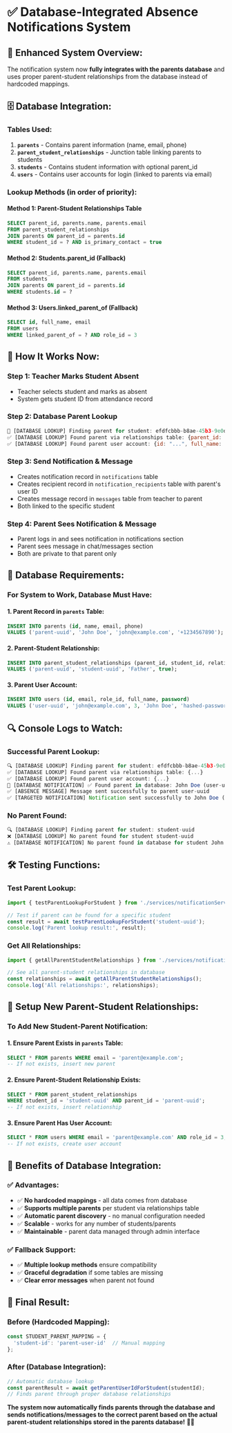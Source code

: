 # ✅ Database-Integrated Absence Notifications System

## 🎯 **Enhanced System Overview:**

The notification system now **fully integrates with the parents database** and uses proper parent-student relationships from the database instead of hardcoded mappings.

## 🗄️ **Database Integration:**

### **Tables Used:**
1. **`parents`** - Contains parent information (name, email, phone)
2. **`parent_student_relationships`** - Junction table linking parents to students
3. **`students`** - Contains student information with optional parent_id
4. **`users`** - Contains user accounts for login (linked to parents via email)

### **Lookup Methods (in order of priority):**

#### **Method 1: Parent-Student Relationships Table**
```sql
SELECT parent_id, parents.name, parents.email
FROM parent_student_relationships 
JOIN parents ON parent_id = parents.id
WHERE student_id = ? AND is_primary_contact = true
```

#### **Method 2: Students.parent_id (Fallback)**
```sql
SELECT parent_id, parents.name, parents.email
FROM students 
JOIN parents ON parent_id = parents.id
WHERE students.id = ?
```

#### **Method 3: Users.linked_parent_of (Fallback)**
```sql
SELECT id, full_name, email
FROM users 
WHERE linked_parent_of = ? AND role_id = 3
```

## 🔄 **How It Works Now:**

### **Step 1: Teacher Marks Student Absent**
- Teacher selects student and marks as absent
- System gets student ID from attendance record

### **Step 2: Database Parent Lookup**
```javascript
📧 [DATABASE LOOKUP] Finding parent for student: efdfcbbb-b8ae-45b3-9e0d-f65bd9ec3d3a
✅ [DATABASE LOOKUP] Found parent via relationships table: {parent_id: "...", name: "John Doe", email: "john@example.com"}
✅ [DATABASE LOOKUP] Found parent user account: {id: "...", full_name: "John Doe", email: "john@example.com"}
```

### **Step 3: Send Notification & Message**
- Creates notification record in `notifications` table
- Creates recipient record in `notification_recipients` table with parent's user ID
- Creates message record in `messages` table from teacher to parent
- Both linked to the specific student

### **Step 4: Parent Sees Notification & Message**
- Parent logs in and sees notification in notifications section
- Parent sees message in chat/messages section
- Both are private to that parent only

## 🎯 **Database Requirements:**

### **For System to Work, Database Must Have:**

#### **1. Parent Record in `parents` Table:**
```sql
INSERT INTO parents (id, name, email, phone) 
VALUES ('parent-uuid', 'John Doe', 'john@example.com', '+1234567890');
```

#### **2. Parent-Student Relationship:**
```sql
INSERT INTO parent_student_relationships (parent_id, student_id, relationship_type, is_primary_contact)
VALUES ('parent-uuid', 'student-uuid', 'Father', true);
```

#### **3. Parent User Account:**
```sql
INSERT INTO users (id, email, role_id, full_name, password)
VALUES ('user-uuid', 'john@example.com', 3, 'John Doe', 'hashed-password');
```

## 🔍 **Console Logs to Watch:**

### **Successful Parent Lookup:**
```javascript
🔍 [DATABASE LOOKUP] Finding parent for student: efdfcbbb-b8ae-45b3-9e0d-f65bd9ec3d3a
✅ [DATABASE LOOKUP] Found parent via relationships table: {...}
✅ [DATABASE LOOKUP] Found parent user account: {...}
📧 [DATABASE NOTIFICATION] ✅ Found parent in database: John Doe (user-uuid)
✅ [ABSENCE MESSAGE] Message sent successfully to parent user-uuid
✅ [TARGETED NOTIFICATION] Notification sent successfully to John Doe (user-uuid)
```

### **No Parent Found:**
```javascript
🔍 [DATABASE LOOKUP] Finding parent for student: student-uuid
❌ [DATABASE LOOKUP] No parent found for student student-uuid
⚠️ [DATABASE NOTIFICATION] No parent found in database for student John Smith
```

## 🛠️ **Testing Functions:**

### **Test Parent Lookup:**
```javascript
import { testParentLookupForStudent } from './services/notificationService';

// Test if parent can be found for a specific student
const result = await testParentLookupForStudent('student-uuid');
console.log('Parent lookup result:', result);
```

### **Get All Relationships:**
```javascript
import { getAllParentStudentRelationships } from './services/notificationService';

// See all parent-student relationships in database
const relationships = await getAllParentStudentRelationships();
console.log('All relationships:', relationships);
```

## 🎯 **Setup New Parent-Student Relationships:**

### **To Add New Student-Parent Notification:**

#### **1. Ensure Parent Exists in `parents` Table:**
```sql
SELECT * FROM parents WHERE email = 'parent@example.com';
-- If not exists, insert new parent
```

#### **2. Ensure Parent-Student Relationship Exists:**
```sql
SELECT * FROM parent_student_relationships 
WHERE student_id = 'student-uuid' AND parent_id = 'parent-uuid';
-- If not exists, insert relationship
```

#### **3. Ensure Parent Has User Account:**
```sql
SELECT * FROM users WHERE email = 'parent@example.com' AND role_id = 3;
-- If not exists, create user account
```

## 🚀 **Benefits of Database Integration:**

### **✅ Advantages:**
- ✅ **No hardcoded mappings** - all data comes from database
- ✅ **Supports multiple parents** per student via relationships table
- ✅ **Automatic parent discovery** - no manual configuration needed
- ✅ **Scalable** - works for any number of students/parents
- ✅ **Maintainable** - parent data managed through admin interface

### **✅ Fallback Support:**
- ✅ **Multiple lookup methods** ensure compatibility
- ✅ **Graceful degradation** if some tables are missing
- ✅ **Clear error messages** when parent not found

## 🎉 **Final Result:**

### **Before (Hardcoded Mapping):**
```javascript
const STUDENT_PARENT_MAPPING = {
  'student-id': 'parent-user-id'  // Manual mapping
};
```

### **After (Database Integration):**
```javascript
// Automatic database lookup
const parentResult = await getParentUserIdForStudent(studentId);
// Finds parent through proper database relationships
```

**The system now automatically finds parents through the database and sends notifications/messages to the correct parent based on the actual parent-student relationships stored in the parents database!** 🎯✅
